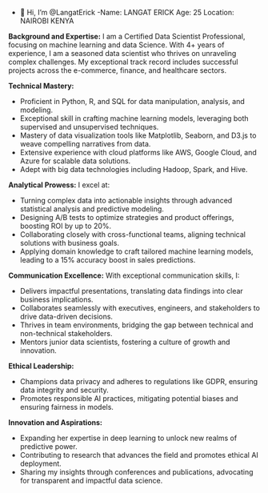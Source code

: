 - 👋 Hi, I’m @LangatErick
-Name: LANGAT ERICK 
Age: 25
Location: NAIROBI KENYA

**Background and Expertise:**
I am a Certified Data Scientist Professional, focusing on machine learning and data Science. With 4+ years of experience, I am a seasoned data scientist who thrives on unraveling complex challenges. My exceptional track record includes successful projects across the e-commerce, finance, and healthcare sectors.

**Technical Mastery:**
- Proficient in Python, R, and SQL for data manipulation, analysis, and modeling.
- Exceptional skill in crafting machine learning models, leveraging both supervised and unsupervised techniques.
- Mastery of data visualization tools like Matplotlib, Seaborn, and D3.js to weave compelling narratives from data.
- Extensive experience with cloud platforms like AWS, Google Cloud, and Azure for scalable data solutions.
- Adept with big data technologies including Hadoop, Spark, and Hive.

**Analytical Prowess:**
I excel at:
- Turning complex data into actionable insights through advanced statistical analysis and predictive modeling.
- Designing A/B tests to optimize strategies and product offerings, boosting ROI by up to 20%.
- Collaborating closely with cross-functional teams, aligning technical solutions with business goals.
- Applying domain knowledge to craft tailored machine learning models, leading to a 15% accuracy boost in sales predictions.

**Communication Excellence:**
With exceptional communication skills, I:
- Delivers impactful presentations, translating data findings into clear business implications.
- Collaborates seamlessly with executives, engineers, and stakeholders to drive data-driven decisions.
- Thrives in team environments, bridging the gap between technical and non-technical stakeholders.
- Mentors junior data scientists, fostering a culture of growth and innovation.

**Ethical Leadership:**
- Champions data privacy and adheres to regulations like GDPR, ensuring data integrity and security.
- Promotes responsible AI practices, mitigating potential biases and ensuring fairness in models.

**Innovation and Aspirations:**

- Expanding her expertise in deep learning to unlock new realms of predictive power.
- Contributing to research that advances the field and promotes ethical AI deployment.
- Sharing my insights through conferences and publications, advocating for transparent and impactful data science.
